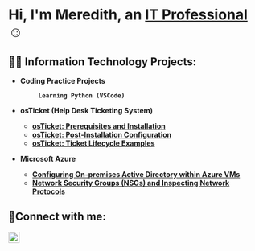 <h1>Hi, I'm Meredith, an <a href="https://www.linkedin.com/in/meredithnbayliss/">IT Professional</a>☺</h1>

<h2>👨‍💻 Information Technology Projects:</h2>

- <b>Coding Practice Projects<b>

           Learning Python (VSCode)

- <b>osTicket (Help Desk Ticketing System)</b>
  - [osTicket: Prerequisites and Installation](https://github.com/Meredithnbayliss/osticket-prereqs)
  - [osTicket: Post-Installation Configuration](https://github.com/Meredithnbayliss//post-install-config)
  - [osTicket: Ticket Lifecycle Examples](https://github.com/Meredithnbayliss/ticket-lifecycle)
- <b>Microsoft Azure</b>
  - [Configuring On-premises Active Directory within Azure VMs](https://github.com/Meredithnbayliss/configure-ad)
  - [Network Security Groups (NSGs) and Inspecting Network Protocols](https://github.com/Meredithnbayliss/azure-network-protocols)
<h2>🤳Connect with me:</h2>

[<img align="left" alt="Josh | LinkedIn" width="22px" src="https://cdn.jsdelivr.net/npm/simple-icons@v3/icons/linkedin.svg" />][linkedin]


[linkedin]: https://www.linkedin.com/in/meredithnbayliss/
